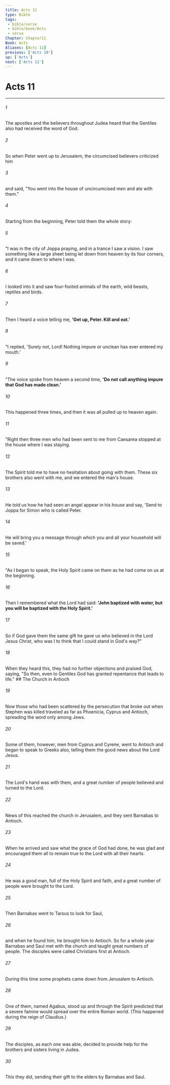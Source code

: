 ```yaml
---
title: Acts 11
type: Bible
tags:
 - bible/verse
 - bible/book/Acts
 - verse
Chapter: Chapter11
Book: Acts
Aliases: [Acts 11]
previous: ['Acts 10']
up: ['Acts']
next: ['Acts 12']
---
```

# Acts 11

***


###### 1 
The apostles and the believers throughout Judea heard that the Gentiles also had received the word of God. 

###### 2 
So when Peter went up to Jerusalem, the circumcised believers criticized him 

###### 3 
and said, "You went into the house of uncircumcised men and ate with them." 

###### 4 
Starting from the beginning, Peter told them the whole story: 

###### 5 
"I was in the city of Joppa praying, and in a trance I saw a vision. I saw something like a large sheet being let down from heaven by its four corners, and it came down to where I was. 

###### 6 
I looked into it and saw four-footed animals of the earth, wild beasts, reptiles and birds. 

###### 7 
Then I heard a voice telling me, **'Get up, Peter. Kill and eat.'** 

###### 8 
"I replied, 'Surely not, Lord! Nothing impure or unclean has ever entered my mouth.' 

###### 9 
"The voice spoke from heaven a second time, **'Do not call anything impure that God has made clean.'** 

###### 10 
This happened three times, and then it was all pulled up to heaven again. 

###### 11 
"Right then three men who had been sent to me from Caesarea stopped at the house where I was staying. 

###### 12 
The Spirit told me to have no hesitation about going with them. These six brothers also went with me, and we entered the man's house. 

###### 13 
He told us how he had seen an angel appear in his house and say, 'Send to Joppa for Simon who is called Peter. 

###### 14 
He will bring you a message through which you and all your household will be saved.' 

###### 15 
"As I began to speak, the Holy Spirit came on them as he had come on us at the beginning. 

###### 16 
Then I remembered what the Lord had said: **'John baptized with water, but you will be baptized with the Holy Spirit.'** 

###### 17 
So if God gave them the same gift he gave us who believed in the Lord Jesus Christ, who was I to think that I could stand in God's way?" 

###### 18 
When they heard this, they had no further objections and praised God, saying, "So then, even to Gentiles God has granted repentance that leads to life." ## The Church in Antioch 

###### 19 
Now those who had been scattered by the persecution that broke out when Stephen was killed traveled as far as Phoenicia, Cyprus and Antioch, spreading the word only among Jews. 

###### 20 
Some of them, however, men from Cyprus and Cyrene, went to Antioch and began to speak to Greeks also, telling them the good news about the Lord Jesus. 

###### 21 
The Lord's hand was with them, and a great number of people believed and turned to the Lord. 

###### 22 
News of this reached the church in Jerusalem, and they sent Barnabas to Antioch. 

###### 23 
When he arrived and saw what the grace of God had done, he was glad and encouraged them all to remain true to the Lord with all their hearts. 

###### 24 
He was a good man, full of the Holy Spirit and faith, and a great number of people were brought to the Lord. 

###### 25 
Then Barnabas went to Tarsus to look for Saul, 

###### 26 
and when he found him, he brought him to Antioch. So for a whole year Barnabas and Saul met with the church and taught great numbers of people. The disciples were called Christians first at Antioch. 

###### 27 
During this time some prophets came down from Jerusalem to Antioch. 

###### 28 
One of them, named Agabus, stood up and through the Spirit predicted that a severe famine would spread over the entire Roman world. (This happened during the reign of Claudius.) 

###### 29 
The disciples, as each one was able, decided to provide help for the brothers and sisters living in Judea. 

###### 30 
This they did, sending their gift to the elders by Barnabas and Saul. 
